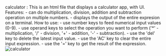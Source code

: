 
calculator : This is an html file that displays a calculator app, with UI.
           Features: - can do multiplication, division, addition and subtraction operation on multiple numbers.
                     - displays the output of the entire expresion on a terminal.
         How to use: - use number keys to feed numerical input values (0-9).
                     - use operand keys to select the operation you want to perform ('*' - multiplication, '/' - division, '+' - addition, '-' - subtraction).
                     - use the 'del' key to delete the latest input value.
                     - use the 'AC' key to clear the entire input expression.
                     - use the '=' key to get the result of the expression.
![calculator](https://github.com/sidharthn13/training/assets/148940680/97c321e2-5ce6-43f3-a338-7067b727e5d6)
